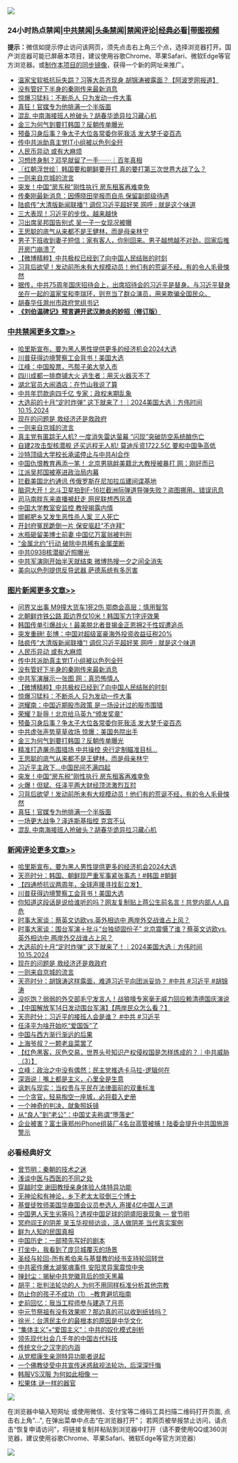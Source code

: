 ![](https://raw.githubusercontent.com/jsvpn/jsproxy/dev/64photo/fqnews-qr.jpg)

<div id="tt">
<h3>24小时热点禁闻|<a href="#%E4%B8%AD%E5%85%B1%E7%A6%81%E9%97%BB%E6%9B%B4%E5%A4%9A%E6%96%87%E7%AB%A0">中共禁闻</a>|<a href="#%E5%9B%BE%E7%89%87%E6%96%B0%E9%97%BB%E6%9B%B4%E5%A4%9A%E6%96%87%E7%AB%A0">头条禁闻</a>|<a href="#%E6%96%B0%E9%97%BB%E8%AF%84%E8%AE%BA%E6%9B%B4%E5%A4%9A%E6%96%87%E7%AB%A0">禁闻评论|<a href="#%E5%BF%85%E7%9C%8B%E7%BB%8F%E5%85%B8%E5%A5%BD%E6%96%87">经典必看</a>|<a href="https://696153.xyz/3" target="_blank">带图视频</a></h3>
<div><b>提示：</b>微信如提示停止访问该网页，须先点击右上角三个点，选择浏览器打开。国产浏览器可能已屏蔽本项目，建议使用谷歌Chrome、苹果Safari、微软Edge等官方浏览器。或<a href="%E5%88%B6%E4%BD%9Cgit%E7%A6%81%E9%97%BB%E9%95%9C%E5%83%8F.md">制作本项目的同步镜像</a>，获得一个新的网址来推广。</div>
<ul>

<li><a href="/topimagenews/20241015/2101802.md">温家宝软抵抗玩失踪？习等大员齐现身 胡锦涛被露面？【阿波罗网报道】</a></li>
<li><a href="/topimagenews/20241015/2101946.md">没有管好下半身的秦刚传来最新消息</a></li>
<li><a href="/topimagenews/20241015/2101905.md">惊爆习猛料：不断杀人 只为发动一件大事</a></li>
<li><a href="/topimagenews/20241015/2101811.md">真狂！官媒专为他排满一个半版面</a></li>
<li><a href="/topimagenews/20241015/2101803.md">混乱 中南海接班人抢破头？胡春华诡异拉习藏心机</a></li>
<li><a href="/topimagenews/20241015/2101877.md">金三为何气到要打韩国？反朝传单曝光</a></li>
<li><a href="/topimagenews/20241015/2101879.md">预备习身后事？争太子大位各常委你死我活 发大梦千姿百态</a></li>
<li><a href="/topimagenews/20241015/2101947.md">传中共派助真主党IT小组被以色列全歼</a></li>
<li><a href="/topimagenews/20241015/2102080.md">人民币异动 或有大麻烦</a></li>
<li><a href="/sohnews/20241015/2102082.md">习想终身制？邓早就留了一手⋯⋯｜百年真相</a></li>
<li><a href="/cbnews/20241015/2101953.md">〖红朝浮世绘〗韩国要和朝鲜要开打 真的要打第三次世界大战了么？</a></li>
<li><a href="/comments/20241015/2102118.md">一则来自京城的流言</a></li>
<li><a href="/topimagenews/20241015/2101852.md">突发！中国“房东税”刚性执行 房东租客再难幸免</a></li>
<li><a href="/ccpdope/20241015/2102084.md">传秦刚最新消息：因傅晓田举报而自杀 保留副部级待遇</a></li>
<li><a href="/topimagenews/20241015/2102131.md">陆疯传“大清版新闻联播”! 调侃习近平超好笑 网呼 : 就是这个味道</a></li>
<li><a href="/cnnews/20241015/2102016.md">三大表现！习近平的步伐，越来越快</a></li>
<li><a href="/cnnews/20241015/2101890.md">习出席吴邦国告别式 吴一子一女现况被曝</a></li>
<li><a href="/topimagenews/20241015/2101854.md">王思聪的底气从来都不是王健林，而是母亲林宁</a></li>
<li><a href="/baitai/20241015/2101956.md">男子下班收到妻子短信：家有客人，你别回来。男子越想越不对劲，回家后推开房门崩溃了</a></li>
<li><a href="/topimagenews/20241015/2101937.md">【微博精粹】中共极权已经到了向中国人民结账的时刻</a></li>
<li><a href="/topimagenews/20241015/2101829.md">习背后欲望！发动前所未有大规模动员！他们有的荒诞不经，有的令人毛骨悚然</a></li>
<li><a href="/sohnews/20241015/2101955.md">据传，中共75周年国庆招待会上，出席招待会的习近平是替身。与习近平替身坐在一起的温家宝和李瑞环，则充当了群众演员，用来欺骗全国民众。</a></li>
<li><a href="/baitai/20241015/2102068.md">胡春华任滁州市政府党组书记</a></li>
<li><b><a href="/comments/20200207/1272816.md" target="_blank">《刘伯温碑记》预言避开武汉肺炎的妙招（修订版）</a></b></li>
</ul>
</div>

<div class="catlist">
<h3><a href="/cbnews/" target="_blank">中共禁闻</a><span><a href="/cbnews/" target="_blank" rel="nofollow">更多文章>></a></span></h3>
<ul>
<li><a href="/comments/20241016/2102273.md" target="_blank">哈里斯宣布，要为黑人男性提供更多的经济机会2024大选</a></li>
<li><a href="/comments/20241016/2102214.md" target="_blank">川普获得边境警察工会背书！美国大选</a></li>
<li><a href="/cbnews/20241016/2102205.md" target="_blank">江峰：中国股票，丐帮子弟大举入市</a></li>
<li><a href="/cbnews/20241015/2102135.md" target="_blank">四川成都一排商铺大火 逃生者：用灭火器灭不了</a></li>
<li><a href="/cbnews/20241015/2102134.md" target="_blank">湖北官员大闹酒店：在竹山我说了算</a></li>
<li><a href="/cbnews/20241015/2102133.md" target="_blank">中共年罚款逾四千亿 专家：政权末期乱象</a></li>
<li><a href="/comments/20241015/2102130.md" target="_blank">大选前的十月“定时炸弹” 这下就来了！｜2024美国大选｜方伟时间 10.15.2024</a></li>
<li><a href="/comments/20241015/2102119.md" target="_blank">现在的问题是 救经济还是救政府</a></li>
<li><a href="/comments/20241015/2102118.md" target="_blank">一则来自京城的流言</a></li>
<li><a href="/cbnews/20241015/2102112.md" target="_blank">真主党有匿踪无人机? 一度消失雷达萤幕 “闪现”突破防空系统酿伤亡</a></li>
<li><a href="/cbnews/20241015/2102111.md" target="_blank">自建2攻击型核潜舰 还买远程无人机! 莫迪斥资1722.5亿 要和中国争高低</a></li>
<li><a href="/cbnews/20241015/2102110.md" target="_blank">沙特顶级大学校长承诺停止与中共AI合作</a></li>
<li><a href="/cbnews/20241015/2102107.md" target="_blank">中国仇恨教育再添一笔！ 北京男挑衅美籍北大教授被暴打 网：刚好而已</a></li>
<li><a href="/cbnews/20241015/2102081.md" target="_blank">江派吴邦国被塞进政治局内幕</a></li>
<li><a href="/cbnews/20241015/2102034.md" target="_blank">拦截美国北约通讯 传俄罗斯在尼加拉瓜建间谍基地</a></li>
<li><a href="/cbnews/20241015/2102033.md" target="_blank">脑洞大开！北斗卫星拍到F-16拦截洲际弹道导弹失败？盗图挪用、错误讯息</a></li>
<li><a href="/cbnews/20241015/2102032.md" target="_blank">司马南胖东来直播被赶走 网民联想西凤酒</a></li>
<li><a href="/cbnews/20241015/2102031.md" target="_blank">中国大学教室安监控 教授揭露内情</a></li>
<li><a href="/cbnews/20241015/2102030.md" target="_blank">邯郸肥乡又发生恶性杀人案 三人死亡</a></li>
<li><a href="/cbnews/20241015/2102000.md" target="_blank">开封府冤民跪倒一片 保安驱赶“不许拜”</a></li>
<li><a href="/cbnews/20241015/2101999.md" target="_blank">水瓶砸留美博士前妻 中国亿万富翁被判刑</a></li>
<li><a href="/cbnews/20241015/2101983.md" target="_blank">“金属北约”行动 破除中共稀有金属垄断</a></li>
<li><a href="/cbnews/20241015/2101982.md" target="_blank">中共093B核潜艇近照曝光</a></li>
<li><a href="/cbnews/20241015/2101981.md" target="_blank">中共军演刚开始半天就结束 微博热搜一夕之间全消失</a></li>
<li><a href="/cbnews/20241015/2101980.md" target="_blank">美向以色列提供反导武器 萨德系统有多厉害</a></li>

</ul>
</div>
<div class="catlist">
<h3><a href="/topimagenews/" target="_blank">图片新闻</a><span><a href="/topimagenews/" target="_blank" rel="nofollow">更多文章>></a></span></h3>
<ul>
<li><a href="/topimagenews/20241016/2102217.md" target="_blank">问界又出事 M9撞大货车1死2伤 鄂商会高层：慎用智驾</a></li>
<li><a href="/topimagenews/20241015/2102167.md" target="_blank">北朝鲜炸铁公路 距边界仅10米！韩国军方1字评效果</a></li>
<li><a href="/topimagenews/20241015/2102166.md" target="_blank">韩国传单引爆战火！最美脱北者昔揭金正恩拥2千性奴遭追杀</a></li>
<li><a href="/topimagenews/20241015/2102132.md" target="_blank">突发重磅! 彭博：中国对超级富豪海外投资收益征税20%</a></li>
<li><a href="/topimagenews/20241015/2102131.md" target="_blank">陆疯传“大清版新闻联播”! 调侃习近平超好笑 网呼 : 就是这个味道</a></li>
<li><a href="/topimagenews/20241015/2102080.md" target="_blank">人民币异动 或有大麻烦</a></li>
<li><a href="/topimagenews/20241015/2101947.md" target="_blank">传中共派助真主党IT小组被以色列全歼</a></li>
<li><a href="/topimagenews/20241015/2101946.md" target="_blank">没有管好下半身的秦刚传来最新消息</a></li>
<li><a href="/topimagenews/20241015/2101945.md" target="_blank">中共军演展示一张图 网：真恐怖情人</a></li>
<li><a href="/topimagenews/20241015/2101937.md" target="_blank">【微博精粹】中共极权已经到了向中国人民结账的时刻</a></li>
<li><a href="/topimagenews/20241015/2101905.md" target="_blank">惊爆习猛料：不断杀人 只为发动一件大事</a></li>
<li><a href="/topimagenews/20241015/2101904.md" target="_blank">洪耀南：中国近期股市政策 是一场设计过的股市围猎</a></li>
<li><a href="/topimagenews/20241015/2101880.md" target="_blank">荣耀？耻辱！北京给马英九“颁发奖章”</a></li>
<li><a href="/topimagenews/20241015/2101879.md" target="_blank">预备习身后事？争太子大位各常委你死我活 发大梦千姿百态</a></li>
<li><a href="/topimagenews/20241015/2101878.md" target="_blank">中共虚张声势草草收场 惊爆：美国务院出手</a></li>
<li><a href="/topimagenews/20241015/2101877.md" target="_blank">金三为何气到要打韩国？反朝传单曝光</a></li>
<li><a href="/topimagenews/20241015/2101855.md" target="_blank">精准打造屠杀围猎场 中共操控 央行定制瞄准目标…</a></li>
<li><a href="/topimagenews/20241015/2101854.md" target="_blank">王思聪的底气从来都不是王健林，而是母亲林宁</a></li>
<li><a href="/topimagenews/20241015/2101853.md" target="_blank">习近平主政下…中国民间不满四起</a></li>
<li><a href="/topimagenews/20241015/2101852.md" target="_blank">突发！中国“房东税”刚性执行 房东租客再难幸免</a></li>
<li><a href="/topimagenews/20241015/2101830.md" target="_blank">火爆！但斌、任泽平两大财经顶流激烈互怼</a></li>
<li><a href="/topimagenews/20241015/2101829.md" target="_blank">习背后欲望！发动前所未有大规模动员！他们有的荒诞不经，有的令人毛骨悚然</a></li>
<li><a href="/topimagenews/20241015/2101811.md" target="_blank">真狂！官媒专为他排满一个半版面</a></li>
<li><a href="/topimagenews/20241015/2101810.md" target="_blank">一场更大战争？泽连斯基指控 克宫不认</a></li>
<li><a href="/topimagenews/20241015/2101803.md" target="_blank">混乱 中南海接班人抢破头？胡春华诡异拉习藏心机</a></li>

</ul>
</div>
<div class="catlist">
<h3><a href="/comments/" target="_blank">新闻评论</a><span><a href="/comments/" target="_blank" rel="nofollow">更多文章>></a></span></h3>
<ul>
<li><a href="/comments/20241016/2102273.md" target="_blank">哈里斯宣布，要为黑人男性提供更多的经济机会2024大选</a></li>
<li><a href="/comments/20241016/2102248.md" target="_blank">天亮时分：韩国、朝鲜现严重军事紧张事态！#韩国 #朝鲜</a></li>
<li><a href="/comments/20241016/2102235.md" target="_blank">【四通桥抗议两周年，全球声援寻找彭立发】</a></li>
<li><a href="/comments/20241016/2102214.md" target="_blank">川普获得边境警察工会背书！美国大选</a></li>
<li><a href="/comments/20241015/2102188.md" target="_blank">你知道这段话是说给谁听的吗？网友复制贴上蒋公生前名言！共党内部人人自危</a></li>
<li><a href="/comments/20241015/2102182.md" target="_blank">时事大家谈：蔡英文访欧vs.英外相访中 两岸外交战谁占上风？</a></li>
<li><a href="/comments/20241015/2102181.md" target="_blank">时事大家谈：围台军演＋批斗“台独顽固份子” 北京震慑了谁？蔡英文访欧vs.英外相访中 两岸外交战谁占上风？</a></li>
<li><a href="/comments/20241015/2102130.md" target="_blank">大选前的十月“定时炸弹” 这下就来了！｜2024美国大选｜方伟时间 10.15.2024</a></li>
<li><a href="/comments/20241015/2102119.md" target="_blank">现在的问题是 救经济还是救政府</a></li>
<li><a href="/comments/20241015/2102118.md" target="_blank">一则来自京城的流言</a></li>
<li><a href="/comments/20241015/2102102.md" target="_blank">天亮时分：胡锦涛这样露面，难道习近平向团派妥协？ #中共 #习近平 #胡锦涛</a></li>
<li><a href="/comments/20241015/2102087.md" target="_blank">没吃饱？弱弱的外交部毛宁发言人！战狼嚎专家毫无威力回应赖清德国庆演说</a></li>
<li><a href="/comments/20241015/2102057.md" target="_blank">【中国解放军14日发动围台军演】【两岸民众怎么看？】</a></li>
<li><a href="/comments/20241015/2102022.md" target="_blank">天亮时分：习近平的接班人会是谁？ #中共 #习近平</a></li>
<li><a href="/comments/20241015/2102008.md" target="_blank">任泽平为啥开始吃“爱国饭”了</a></li>
<li><a href="/comments/20241015/2102007.md" target="_blank">中国与西方渐行渐远的后果</a></li>
<li><a href="/comments/20241015/2101989.md" target="_blank">上海爷叔？一颗老韭菜罢了</a></li>
<li><a href="/comments/20241015/2101974.md" target="_blank">【红色黑客，灰色交易，世界头号知识产权侵权国是怎样炼成的？｜中共威胁（3）】</a></li>
<li><a href="/comments/20241015/2101939.md" target="_blank">立峰：政治之中没有偶然：民主党推选卡马拉-逻辑何在</a></li>
<li><a href="/comments/20241015/2101887.md" target="_blank">深涵说｜嘴上都是主义，心里全是生意</a></li>
<li><a href="/comments/20241015/2101886.md" target="_blank">讽刺与现实：当权贵与平民在法律面前的双重标准</a></li>
<li><a href="/comments/20241015/2101885.md" target="_blank">一个贪官，轻易掏空一座城，必将载入史册</a></li>
<li><a href="/comments/20241015/2101884.md" target="_blank">一个神奇的判决，就象照妖镜</a></li>
<li><a href="/comments/20241015/2101883.md" target="_blank">从“良人”到“老公”：中国丈夫称谓“堕落史”</a></li>
<li><a href="/comments/20241015/2101872.md" target="_blank">企业被害？富士康郑州iPhone组装厂4名台高管被捕！陆委会提升中共国旅游警示</a></li>

</ul>
</div>

<div class="catlist">
<h3>必看经典好文</h3>
<ul>
<li><a href="/comments/20230528/1889935.md" target="_blank">曾节明：秦朝的技术之迷</a></li>
<li><a href="/comments/20210819/1609103.md" target="_blank">浅谈中医与西医的不同之处</a></li>
<li><a href="/topimagenews/20200514/1328456.md" target="_blank">穿越时空 谢田教授亲身体验人体特异功能</a></li>
<li><a href="/cnnews/20150914/449521.md" target="_blank">无神论和有神论，乡下老太太驳倒三个博士</a></li>
<li><a href="/taiwannews/20220804/1767098.md" target="_blank">基督徒牧师美国华裔国会议员参选人 声援4亿中国人三退</a></li>
<li><a href="/comments/20220208/1689146.md" target="_blank">中国男人天生劣等吗？透视中国足球的阴盛阳衰现象 — 曾节明</a></li>
<li><a href="/comments/20240921/2091850.md" target="_blank">冥府阎王的阴差 吴玉华视频访谈，活人做阴差 当代真实案例</a></li>
<li><a href="/comments/20200926/1403589.md" target="_blank">鲜为人知的民国真相</a></li>
<li><a href="/comments/20220910/1782931.md" target="_blank">中国历史：一部预先写好的剧本</a></li>
<li><a href="/comments/20201015/1414242.md" target="_blank">打坐中，我看到了庞贝城覆灭的场景</a></li>
<li><a href="/comments/20220503/1727836.md" target="_blank">圣经与轮回-所有希伯来与基督教的经书支持轮回转世</a></li>
<li><a href="/ccpdope/20220806/1768044.md" target="_blank">中共密件爆太湖冤魂事件 安阳灵异案震惊中央</a></li>
<li><a href="/topimagenews/20170218/694213.md" target="_blank">掸封尘：揭秘中共党徽背后的惊天黑幕</a></li>
<li><a href="/comments/20240820/2076774.md" target="_blank">胡平：批判法轮功的人,为何不用同样标准分析其他宗教</a></li>
<li><a href="/lifebaike/20230916/1934424.md" target="_blank">防止你的孩子不成功（1） &#8211;教育避坑指南</a></li>
<li><a href="/aomi/history/20141104/323033.md" target="_blank">史前回忆：我当工程师参与建造了月亮</a></li>
<li><a href="/cbnews/20240902/2082501.md" target="_blank">中元节祭祖有没有效果呢？那边真的可以收到纸钱吗？</a></li>
<li><a href="/cbnews/20220205/1688152.md" target="_blank">徐光：台湾民主化的最根本的原因是中华文化</a></li>
<li><a href="/comments/20201007/1409565.md" target="_blank">“集体主义”+“爱国主义”：中共的奴化模式剖析</a></li>
<li><a href="/comments/20220329/1711799.md" target="_blank">领先现代社会几千年的中国古代科技</a></li>
<li><a href="/tculture/20231208/1971390.md" target="_blank">传统文化之汉字的内涵</a></li>
<li><a href="/comments/20210720/1516768.md" target="_blank">从党棍康生亲测特异功能者说起</a></li>
<li><a href="/bannedvideo/20210124/1473946.md" target="_blank">一个佛教徒受中共宣传迷惑敌视法轮功，后深深忏悔</a></li>
<li><a href="/bannedvideo/20220228/1697982.md" target="_blank">韩服VS汉服 为何如此相像 一</a></li>
<li><a href="/tculture/20240815/2074891.md" target="_blank">松果体 谜一样的器官</a></li>

</ul>
</div>

![](https://raw.githubusercontent.com/jsvpn/jsproxy/dev/64photo/fqnews-qr.jpg)

在浏览器中输入短网址 或使用微信、支付宝等二维码工具扫描二维码打开页面, 点击右上角"...", 在弹出菜单中点击“在浏览器打开”； 若网页被举报禁止访问，请点击“恢复申请访问”，将链接复制并粘贴到浏览器中打开（请不要使用QQ或360浏览器，建议使用谷歌Chrome、苹果Safari、微软Edge等官方浏览器）

![](https://raw.githubusercontent.com/jsvpn/jsproxy/dev/64photo/wx.jpg)